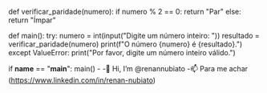 def verificar_paridade(numero):
    if numero % 2 == 0:
        return "Par"
    else:
        return "Ímpar"

def main():
    try:
        numero = int(input("Digite um número inteiro: "))
        resultado = verificar_paridade(numero)
        print(f"O número {numero} é {resultado}.")
    except ValueError:
        print("Por favor, digite um número inteiro válido.")

if __name__ == "__main__":
    main() - 
    -👋 Hi, I’m @renannubiato
    -📫 Para me achar (https://www.linkedin.com/in/renan-nubiato)

<!---
renannubiato/renannubiato is a ✨ special ✨ repository because its `README.md` (this file) appears on your GitHub profile.
You can click the Preview link to take a look at your changes.
--->
